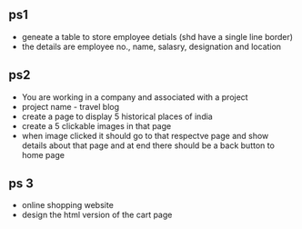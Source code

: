 ## ps1
- geneate a table to store employee detials (shd have a single line border)
- the details are employee no., name, salasry, designation and location

## ps2
- You are working in a company and associated with a project
- project name - travel blog
- create a page to display 5 historical places of india 
- create a 5 clickable images in that page
- when image clicked it should go to that respectve page and show details about that page and at end there should be a back button to home page

## ps 3
- online shopping website 
- design the html version of the cart page
